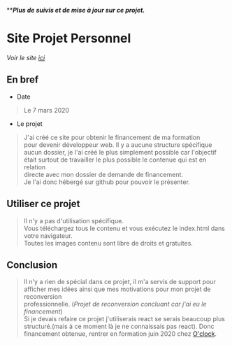 *****Plus de suivis et de mise à jour sur ce projet.***  

# Site Projet Personnel
*Voir le site [ici](https://j314h.github.io/johnhaimez.github.io/)*  
## En bref  
* Date 
> Le 7 mars 2020 
* Le projet  
> J'ai créé ce site pour obtenir le financement de ma formation  
pour devenir développeur web. Il y a aucune structure spécifique  
aucun dossier, je l'ai créé le plus simplement possible car l'objectif  
était surtout de travailler le plus possible le contenue qui est en relation  
directe avec mon dossier de demande de financement.  
Je l'ai donc hébergé sur github pour pouvoir le présenter.    

## Utiliser ce projet  
> Il n'y a pas d'utilisation spécifique.  
Vous téléchargez tous le contenu et vous exécutez le index.html dans votre navigateur.  
Toutes les images contenu sont libre de droits et gratuites.

## Conclusion  
> Il n'y a rien de spécial dans ce projet, il m'a servis de support pour  
afficher mes idées ainsi que mes motivations pour mon projet de reconversion  
professionnelle. (*Projet de reconversion concluant car j'ai eu le financement*)  
Si je devais refaire ce projet j'utiliserais react se serais beaucoup plus  structuré.(mais à ce moment là je ne connaissais pas react). Donc financement obtenue, rentrer en formation juin 2020 chez [O'clock](https://oclock.io/).
  
